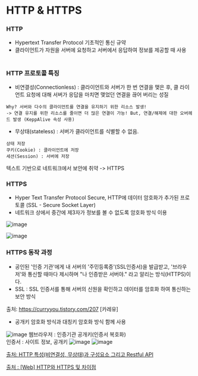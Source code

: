 # HTTP & HTTPS

### HTTP

- Hypertext Transfer Protocol 기초적인 통신 규약
- 클라이언트가 자원을 서버에 요청하고 서버에서 응답하여 정보를 제공할 때 사용

#

### HTTP 프로토콜 특징

- 비연결성(Connectionless) : 클라이언트와 서버가 한 번 연결을 맺은 후, 클 라이언트 요청에 대해 서버가 응답을 마치면 맺었던 연결을 끊어 버리는 성질

```
Why? 서버와 다수의 클라이언트를 연결을 유지하기 위한 리소스 발생!
-> 연결 유지를 위한 리소스를 줄이면 더 많은 연결이 가능! But, 연결/해제에 대한 오버헤드 발생 (KeppAlive 속성 사용)

```

- 무상태(stateless) : 서버가 클라이언트를 식별할 수 없음.

```
상태 저장
쿠키(Cookie) : 클라이언트에 저장
세션(Session) : 서버에 저장
```

텍스트 기반으로 네트워크에서 보안에 취약 -> HTTPS

### HTTPS

- Hyper Text Transfer Protocol Secure, HTTP에 데이터 암호화가 추가된 프로토콜 (SSL - Secure Socket Layer)
- 네트워크 상에서 중간에 제3자가 정보를 볼 수 없도록 암호화 방식 이용

![image](https://i.imgur.com/tq9mmGg.png)

![image](https://img1.daumcdn.net/thumb/R1280x0/?scode=mtistory2&fname=https%3A%2F%2Fblog.kakaocdn.net%2Fdn%2FOKcog%2FbtqK71fM8a4%2Fg1HmcDOR7MVRRz7pSKKJWk%2Fimg.png)

### HTTPS 동작 과정

- 공인된 '인증 기관'에게 내 서버의 '주민등록증'(SSL인증서)을 발급받고, '브라우저'와 통신할 때마다 제시하며 "나 인증받은 서버야." 라고 알리는 방식(HTTPS)이다.
- SSL : SSL 인증서를 통해 서버의 신원을 확인하고 데이터를 암호화 하여 통신하는 보안 방식

출처: https://curryyou.tistory.com/207 [카레유]

- 공개키 암호화 방식과 대칭키 암호화 방식 함께 사용

![image](https://t1.daumcdn.net/cfile/tistory/99F0FA445C456BB809)
웹브라우저 : 인증기관 공개키(인증서 복호화)
<br>
인증서 : 사이트 정보, 공개키
![image](https://t1.daumcdn.net/cfile/tistory/993364345C457AED30)
![image](https://t1.daumcdn.net/cfile/tistory/9997354E5C457AF229)

[출처: HTTP 특성(비연결성, 무상태)과 구성요소 그리고 Restful API](https://victorydntmd.tistory.com/286)

[출처 : [Web] HTTP와 HTTPS 및 차이점](https://mangkyu.tistory.com/98)
